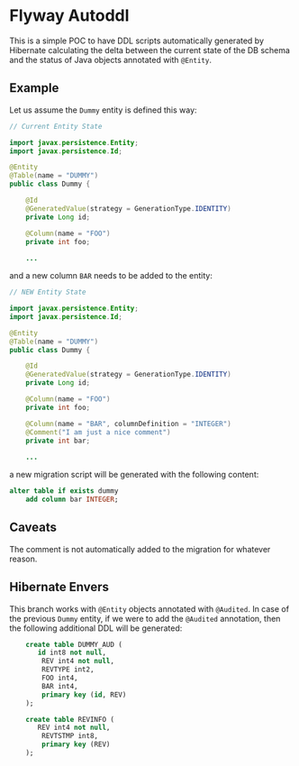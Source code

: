 # Flyway Autoddl

This is a simple POC to have DDL scripts automatically generated by Hibernate calculating the delta between the current state of the DB schema and the status of
Java objects annotated with `@Entity`.

## Example

Let us assume the `Dummy` entity is defined this way:

```java
// Current Entity State

import javax.persistence.Entity;
import javax.persistence.Id;

@Entity
@Table(name = "DUMMY")
public class Dummy {

    @Id
    @GeneratedValue(strategy = GenerationType.IDENTITY)
    private Long id;

    @Column(name = "FOO")
    private int foo;
    
    ...
```

and a new column `BAR` needs to be added to the entity:

```java
// NEW Entity State

import javax.persistence.Entity;
import javax.persistence.Id;

@Entity
@Table(name = "DUMMY")
public class Dummy {

    @Id
    @GeneratedValue(strategy = GenerationType.IDENTITY)
    private Long id;

    @Column(name = "FOO")
    private int foo;

    @Column(name = "BAR", columnDefinition = "INTEGER")
    @Comment("I am just a nice comment")
    private int bar;
    
    ...
```

a new migration script will be generated with the following content:

```sql
alter table if exists dummy
    add column bar INTEGER;
```

## Caveats

The comment is not automatically added to the migration for whatever reason.


## Hibernate Envers

This branch works with `@Entity` objects annotated with `@Audited`. In case of the previous `Dummy` entity, if we were to add the `@Audited` annotation, then the following additional DDL will be generated:

```sql
    create table DUMMY_AUD (
       id int8 not null,
        REV int4 not null,
        REVTYPE int2,
        FOO int4,
        BAR int4,
        primary key (id, REV)
    );

    create table REVINFO (
       REV int4 not null,
        REVTSTMP int8,
        primary key (REV)
    );
```